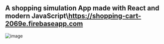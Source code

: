 ## A shopping simulation App made with React and modern JavaScript\https://shopping-cart-2069e.firebaseapp.com

![image](https://user-images.githubusercontent.com/21358353/130875401-632eefc3-4809-45ff-b2fe-54719b9047fc.png)
